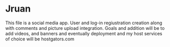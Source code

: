 # Jruan
This file is a social media app. User and log-in regiustration creation along with comments and picture upload integration. Goals and addition will be to add videos,  and banners and eventually deployment and my host services of choice will be hostgators.com 
